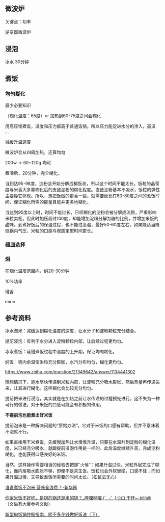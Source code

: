 ## 微波炉
关键点：功率

逆变器微波炉

## 浸泡
冰水 30分钟
## 煮饭
### 均匀糊化
最少必要知识 

（糊化温度：65度）or 加热到60-75度之间会糊化

用高压锅煮饭，温度和压力都高于普通饭锅，所以压力能促进水分的渗入，高温 ...

减缓升温速度

微波炉会从四周加热，还算均匀

200w -> 60~120g 均可

煮沸后，20分钟，完全糊化。


当到达95-98度，淀粉会开始分解成稀饭状，所以这个时间不能太长。饭粒的晶莹度与米香大多靠糊化后的支链淀粉的糊化程度。直链淀粉基本不吸水，饭粒的弹性主要靠它体现。所以，想把饭做的更香一些，就需要延长在60-80度之间的煮饭时间，保证糊化所需的能量且能并更多地糊化。

当达到95度以上时，时间不能过长，已经糊化的淀粉会被分解成流质，严重影响米粒卖相。但此时加压超过100度，却能增加淀粉分解为糖的比例，并增加米饭的甜味。到煮好饭后的保温过程，也不能过高温，最好50-60度左右，如果能适当降低锅内气压，米粒的口感与观感定型时间更长。

### 器皿选择

### 焖

在糊化温度范围内，焖20-30分钟

10%功率

增香

mirin

## 参考资料
冰水淘米：减缓达到糊化温度的速度，让水分子和淀粉颗粒充分结合。

提前浸泡：有利于水分进入淀粉颗粒内部，让后续过程更均匀。 

冰水煮饭：延缓煮饭过程中温度的上升期，保证均匀糊化。 

焖饭：锅内余温使米粒充分膨胀，水汽分布均匀，糊化更均匀。

https://www.zhihu.com/question/21349642/answer/1134441302

理想情况下，是水尽快传递到米粒内部，让淀粉充分吸水膨胀，然后热量再传递进来，让其进行糊化。这样糊化会比较充分均匀。

提前把米进行浸泡，其实就是在加热之前让水传递的过程预先进行。这不失为一种可行的做法，对于米饭的口感可能会有积极的作用。

**不提前泡也能煮出好米饭**

提前泡米是一种解决问题的“原始办法”。它对于米饭的口感有帮助，但并不意味着不泡就不行。

如果直接用干米煮饭，先缓慢加热让水慢慢升温，只要在水温升到淀粉的糊化温度，米已经充分吸水，就跟提前浸泡作用是一样的。此后温度继续升高，完成淀粉糊化，也能获得口感良好的米饭。

当然，这样操作需要相当的经验去把握“火候”：如果升温过快，米粒外层完成了糊化，而内层吸水膨胀不够，即便不是夹生饭，饭粒也会外软里硬，口感不佳；而如果升温过慢，又导致煮饭所需要的时间太长。（松鼠云无心）

[谁说煮饭不泡米 营养全浪费？-新华网](http://m.xinhuanet.com/food/2018-10/17/c_1123569955.htm)

[你家米饭不好吃，是锅的锅还是米的锅？_哔哩哔哩 (゜-゜)つロ 干杯~-bilibili](https://www.bilibili.com/video/BV1xy4y167cv?from=search&seid=45845820686882200) （文后有大量参考文献）

[新型电饭锅终极指南，附不多花钱做好饭法（下）](http://www.360doc.com/content/15/0213/07/535749_448275323.shtml)
